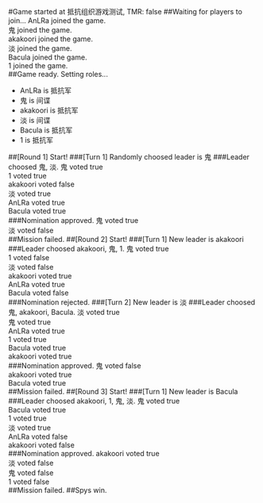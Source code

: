 #Game started at 抵抗组织游戏测试, TMR: false
##Waiting for players to join...
AnLRa joined the game.  
鬼 joined the game.  
akakoori joined the game.  
淡 joined the game.  
Bacula joined the game.  
1 joined the game.  
##Game ready. Setting roles...
+ AnLRa is 抵抗军
+ 鬼 is 间谍
+ akakoori is 抵抗军
+ 淡 is 间谍
+ Bacula is 抵抗军
+ 1 is 抵抗军


##[Round 1] Start!
###[Turn 1] Randomly choosed leader is 鬼
###Leader choosed 鬼, 淡.
鬼 voted true  
1 voted true  
akakoori voted false  
淡 voted true  
AnLRa voted true  
Bacula voted true  
###Nomination approved.
鬼 voted true  
淡 voted false  
##Mission failed.
##[Round 2] Start!
###[Turn 1] New leader is akakoori
###Leader choosed akakoori, 鬼, 1.
鬼 voted true  
1 voted false  
淡 voted false  
akakoori voted true  
AnLRa voted true  
Bacula voted false  
###Nomination rejected.
###[Turn 2] New leader is 淡
###Leader choosed 鬼, akakoori, Bacula.
淡 voted true  
鬼 voted true  
AnLRa voted true  
1 voted true  
Bacula voted true  
akakoori voted true  
###Nomination approved.
鬼 voted false  
akakoori voted true  
Bacula voted true  
##Mission failed.
##[Round 3] Start!
###[Turn 1] New leader is Bacula
###Leader choosed akakoori, 1, 鬼, 淡.
鬼 voted true  
Bacula voted true  
1 voted true  
淡 voted true  
AnLRa voted false  
akakoori voted false  
###Nomination approved.
akakoori voted true  
淡 voted false  
鬼 voted false  
1 voted false  
##Mission failed.
##Spys win.
